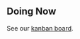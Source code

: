 ## Doing Now

See our [kanban board](https://apps.unite.tech/grain/XLesz7hbLomKAtL2AfzT53/b/sandstorm/libreboard).
